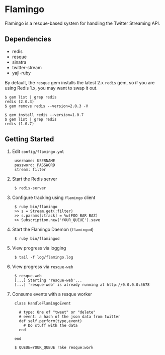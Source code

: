 Flamingo
========
Flamingo is a resque-based system for handling the Twitter Streaming API.

Dependencies
------------
* redis
* resque
* sinatra
* twitter-stream
* yajl-ruby

By default, the `resque` gem installs the latest 2.x `redis` gem, so if
you are using Redis 1.x, you may want to swap it out.

    $ gem list | grep redis
    redis (2.0.3)
    $ gem remove redis --version=2.0.3 -V

    $ gem install redis --version=1.0.7
    $ gem list | grep redis
    redis (1.0.7)

Getting Started
---------------

1. Edit `config/flamingo.yml`

        username: USERNAME
        password: PASSWORD
        stream: filter

2. Start the Redis server

        $ redis-server

3. Configure tracking using `flamingo` client

        $ ruby bin/flamingo
        >> s = Stream.get(:filter)
        >> s.params[:track] = %w(FOO BAR BAZ)
        >> Subscription.new('YOUR_QUEUE').save

4. Start the Flamingo Daemon (`flamingod`)

        $ ruby bin/flamingod

5. View progress via logging

        $ tail -f log/flamingo.log

6. View progress via `resque-web`

        $ resque-web
        [...] Starting 'resque-web'...
        [...] 'resque-web' is already running at http://0.0.0.0:5678
        
7. Consume events with a resque worker

        class HandleFlamingoEvent
          
          # type: One of "tweet" or "delete"
          # event: a hash of the json data from twitter
          def self.perform(type,event)
            # Do stuff with the data
          end
          
        end
        
        $ QUEUE=YOUR_QUEUE rake resque:work

